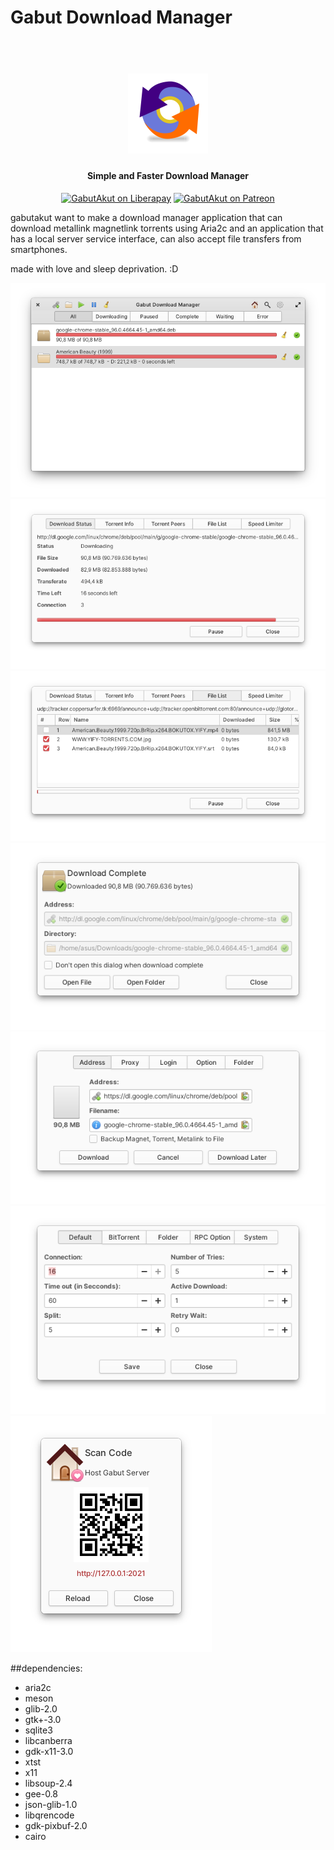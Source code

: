 # Gabut Download Manager

<h1 align="center">
    <br>
    <img src="gabutakut.png" alt="Gabut Download Manager">
</h1>
<h4 align="center">Simple and Faster Download Manager</h4>
<p align="center">
    <a href="https://liberapay.com/GabutAkut"><img
            src="https://img.shields.io/liberapay/patrons/GabutAkut.svg?logo=liberapay" alt="GabutAkut on Liberapay"></a>
    <a href="https://patreon.com/gabutakut"><img
            src="https://img.shields.io/badge/patreon-donate-orange.svg?logo=patreon" alt="GabutAkut on Patreon"></a>
</p>

gabutakut want to make a download manager application that can download metallink magnetlink torrents using Aria2c and an application that has a local server service interface, can also accept file transfers from smartphones.

made with love and sleep deprivation. :D

![screenshot](Screenshot0.png)
![screenshot](Screenshot1.png)
![screenshot](Screenshot2.png)
![screenshot](Screenshot3.png)
![screenshot](Screenshot4.png)
![screenshot](Screenshot5.png)
![screenshot](Screenshot6.png)

##dependencies:

* aria2c
* meson
* glib-2.0
* gtk+-3.0
* sqlite3
* libcanberra
* gdk-x11-3.0
* xtst
* x11
* libsoup-2.4
* gee-0.8
* json-glib-1.0
* libqrencode
* gdk-pixbuf-2.0
* cairo
